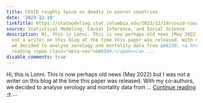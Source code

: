 ```yaml
---
title: COVID roughly twice as deadly in poorer countries
date: '2023-12-19'
linkTitle: https://statmodeling.stat.columbia.edu/2023/12/19/covid-roughly-twice-as-deadly-in-poorer-countries/
source: Statistical Modeling, Causal Inference, and Social Science
description: Hi, this is Lonni. This is now perhaps old news (May 2022) but I was
  not a writer on this blog at the time this paper was released. With my co-authors,
  we decided to analyse serology and mortality data from &#8230; <a href="https://statmodeling.stat.columbia.edu/2023/12/19/covid-roughly-twice-as-deadly-in-poorer-countries/">Continue
  reading <span class="meta-nav">&#8594;</span></a> ...
disable_comments: true
---
```

Hi, this is Lonni. This is now perhaps old news (May 2022) but I was not a writer on this blog at the time this paper was released. With my co-authors, we decided to analyse serology and mortality data from &#8230; <a href="https://statmodeling.stat.columbia.edu/2023/12/19/covid-roughly-twice-as-deadly-in-poorer-countries/">Continue reading <span class="meta-nav">&#8594;</span></a> ...